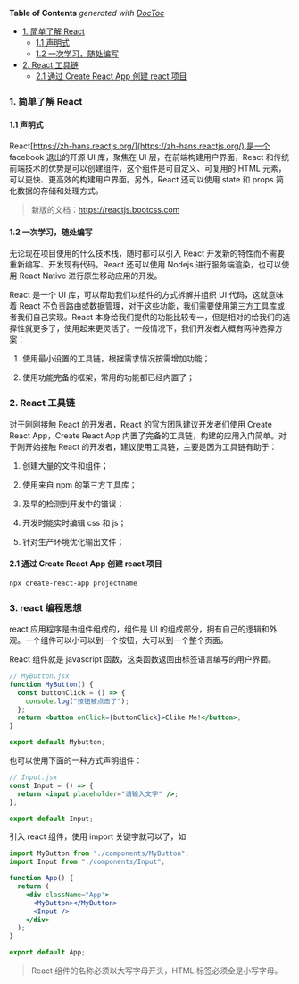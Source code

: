 <!-- START doctoc generated TOC please keep comment here to allow auto update -->
<!-- DON'T EDIT THIS SECTION, INSTEAD RE-RUN doctoc TO UPDATE -->

**Table of Contents** _generated with [DocToc](https://github.com/thlorenz/doctoc)_

- [1. 简单了解 React](#1-%E7%AE%80%E5%8D%95%E4%BA%86%E8%A7%A3react)
  - [1.1 声明式](#11-%E5%A3%B0%E6%98%8E%E5%BC%8F)
  - [1.2 一次学习，随处编写](#12-%E4%B8%80%E6%AC%A1%E5%AD%A6%E4%B9%A0%E9%9A%8F%E5%A4%84%E7%BC%96%E5%86%99)
- [2. React 工具链](#2-react%E5%B7%A5%E5%85%B7%E9%93%BE)
  - [2.1 通过 Create React App 创建 react 项目](#21-%E9%80%9A%E8%BF%87create-react-app%E5%88%9B%E5%BB%BAreact%E9%A1%B9%E7%9B%AE)

<!-- END doctoc generated TOC please keep comment here to allow auto update -->

### 1. 简单了解 React

#### 1.1 声明式

React[https://zh-hans.reactjs.org/](https://zh-hans.reactjs.org/),是一个 facebook 退出的开源 UI 库，聚焦在 UI 层，在前端构建用户界面，React 和传统前端技术的优势是可以创建组件，这个组件是可自定义、可复用的 HTML 元素，可以更快、更高效的构建用户界面。另外，React 还可以使用 state 和 props 简化数据的存储和处理方式。

> 新版的文档：https://reactjs.bootcss.com

#### 1.2 一次学习，随处编写

无论现在项目使用的什么技术栈，随时都可以引入 React 开发新的特性而不需要重新编写、开发现有代码。React 还可以使用 Nodejs 进行服务端渲染，也可以使用 React Native 进行原生移动应用的开发。

React 是一个 UI 库，可以帮助我们以组件的方式拆解并组织 UI 代码，这就意味着 React 不负责路由或数据管理，对于这些功能，我们需要使用第三方工具库或者我们自己实现。React 本身给我们提供的功能比较专一，但是相对的给我们的选择性就更多了，使用起来更灵活了。一般情况下，我们开发者大概有两种选择方案：

1. 使用最小设置的工具链，根据需求情况按需增加功能；

2. 使用功能完备的框架，常用的功能都已经内置了；

### 2. React 工具链

对于刚刚接触 React 的开发者，React 的官方团队建议开发者们使用 Create React App，Create React App 内置了完备的工具链，构建的应用入门简单。对于刚开始接触 React 的开发者，建议使用工具链，主要是因为工具链有助于：

1. 创建大量的文件和组件；

2. 使用来自 npm 的第三方工具库；

3. 及早的检测到开发中的错误；

4. 开发时能实时编辑 css 和 js；

5. 针对生产环境优化输出文件；

#### 2.1 通过 Create React App 创建 react 项目

```bash
npx create-react-app projectname
```

### 3. react 编程思想

react 应用程序是由组件组成的，组件是 UI 的组成部分，拥有自己的逻辑和外观。一个组件可以小可以到一个按钮，大可以到一个整个页面。

React 组件就是 javascript 函数，这类函数返回由标签语言编写的用户界面。

```jsx
// MyButton.jsx
function MyButton() {
  const buttonClick = () => {
    console.log("按钮被点击了");
  };
  return <button onClick={buttonClick}>Clike Me!</button>;
}

export default Mybutton;
```

也可以使用下面的一种方式声明组件：

```jsx
// Input.jsx
const Input = () => {
  return <input placeholder="请输入文字" />;
};

export default Input;
```

引入 react 组件，使用 import 关键字就可以了，如

```jsx
import MyButton from "./components/MyButton";
import Input from "./components/Input";

function App() {
  return (
    <div className="App">
      <MyButton></MyButton>
      <Input />
    </div>
  );
}

export default App;
```

> React 组件的名称必须以大写字母开头，HTML 标签必须全是小写字母。
